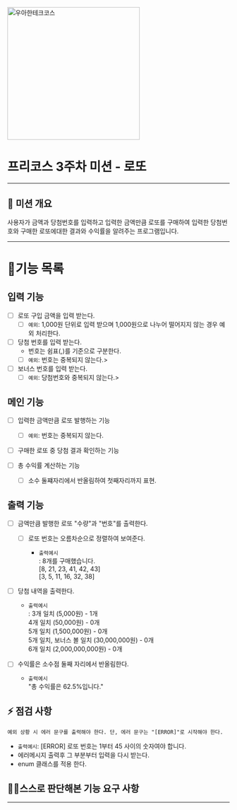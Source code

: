 <p>
    <img src="https://github.com/user-attachments/assets/c811c2be-923e-4134-a7d4-56bd12198910" alt="우아한테크코스" width="300px">
</p>

# 프리코스 3주차 미션 - 로또

---

##  💪 미션 개요
사용자가 금액과 당첨번호를 입력하고
입력한 금액만큼 로또를 구매하여 
입력한 당첨번호와 구매한 로또에대한 결과와 수익률을 알려주는 프로그램입니다. 

---


# 📝기능 목록

## 입력 기능
- [ ] 로또 구입 금액을 입력 받는다.
    - [ ] `예외`:  1,000원 단위로 입력 받으며 1,000원으로 나누어 떨어지지 않는 경우 예외 처리한다.

- [ ] 당첨 번호를 입력 받는다. 
    - 번호는 쉼표(,)를 기준으로 구분한다.
    - [ ] `예외`: 번호는 중복되지 않는다.>

- [ ] 보너스 번호를 입력 받는다.
  - [ ] `예외`: 당첨번호와 중복되지 않는다.>

## 메인 기능
- [ ] 입력한 금액만큼 로또 발행하는 기능
  - [ ] `예외`: 번호는 중복되지 않는다.

- [ ] 구매한 로또 중 당첨 결과 확인하는 기능

- [ ] 총 수익률 계산하는 기능
  - [ ] 소수 둘쨰자리에서 반올림하여 첫째자리까지 표현.

## 출력 기능

- [ ] 금액만큼 발행한 로또 "수량"과 "번호"를 출력한다.
  - [ ] 로또 번호는 오름차순으로 정렬하여 보여준다.
    
    - `출력예시`<br>
      : 8개를 구매했습니다.<br>
      [8, 21, 23, 41, 42, 43]<br>
      [3, 5, 11, 16, 32, 38]<br>

      
- [ ] 당첨 내역을 출력한다.

  - `출력예시`<br>
  : 3개 일치 (5,000원) - 1개<br>
  4개 일치 (50,000원) - 0개<br>
  5개 일치 (1,500,000원) - 0개<br>
  5개 일치, 보너스 볼 일치 (30,000,000원) - 0개<br>
  6개 일치 (2,000,000,000원) - 0개<br>

- [ ] 수익률은 소수점 둘째 자리에서 반올림한다.
    - `출력예시`<br>
      "총 수익률은 62.5%입니다."

## ⚡ 점검 사항
`예외 상황 시 에러 문구를 출력해야 한다. 단, 에러 문구는 "[ERROR]"로 시작해야 한다.
`
- `출력예시`: [ERROR] 로또 번호는 1부터 45 사이의 숫자여야 합니다.
- 에러메시지 출력후 그 부분부터 입력을 다시 받는다.
- enum 클래스를 적용 한다.

## 🙋‍♂️스스로 판단해본 기능 요구 사항

---